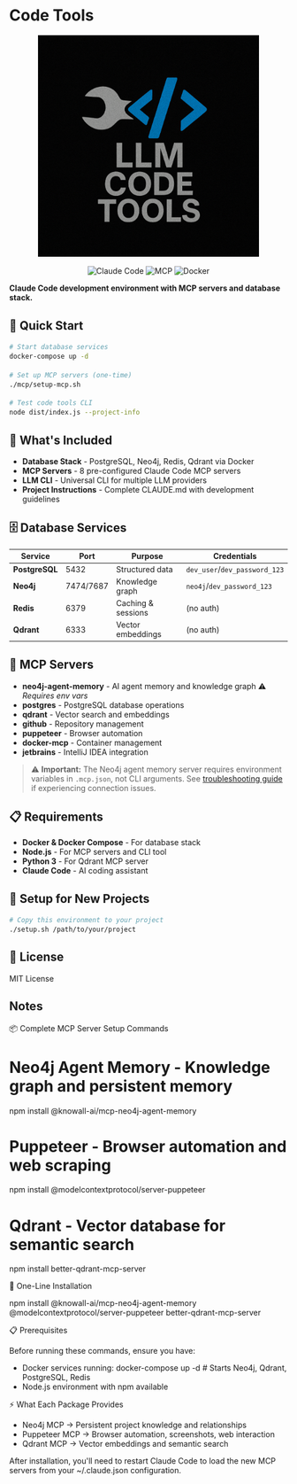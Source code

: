 # Code Tools

<div align="center">
  <img src="img/project-logo.png" alt="Code Tools" width="400"/>
</div>

<div align="center">

![Claude Code](https://img.shields.io/badge/Claude_Code-Ready-4A90E2?style=for-the-badge)
![MCP](https://img.shields.io/badge/MCP-Enabled-6B73FF?style=for-the-badge)
![Docker](https://img.shields.io/badge/Docker-Compose-2496ED?style=for-the-badge&logo=docker&logoColor=white)

</div>

**Claude Code development environment with MCP servers and database stack.**

## 🚀 Quick Start

```bash
# Start database services
docker-compose up -d

# Set up MCP servers (one-time)
./mcp/setup-mcp.sh

# Test code tools CLI
node dist/index.js --project-info
```

## 🔧 What's Included

- **Database Stack** - PostgreSQL, Neo4j, Redis, Qdrant via Docker
- **MCP Servers** - 8 pre-configured Claude Code MCP servers
- **LLM CLI** - Universal CLI for multiple LLM providers
- **Project Instructions** - Complete CLAUDE.md with development guidelines

## 🗄️ Database Services

| Service | Port | Purpose | Credentials |
|---------|------|---------|-------------|
| **PostgreSQL** | 5432 | Structured data | `dev_user`/`dev_password_123` |
| **Neo4j** | 7474/7687 | Knowledge graph | `neo4j`/`dev_password_123` |
| **Redis** | 6379 | Caching & sessions | (no auth) |
| **Qdrant** | 6333 | Vector embeddings | (no auth) |

## 🔌 MCP Servers

- **neo4j-agent-memory** - AI agent memory and knowledge graph ⚠️ *Requires env vars*
- **postgres** - PostgreSQL database operations  
- **qdrant** - Vector search and embeddings
- **github** - Repository management
- **puppeteer** - Browser automation
- **docker-mcp** - Container management
- **jetbrains** - IntelliJ IDEA integration

> ⚠️ **Important:** The Neo4j agent memory server requires environment variables in `.mcp.json`, not CLI arguments. See [troubleshooting guide](docs/neo4j-troubleshooting.md) if experiencing connection issues.

## 📋 Requirements

- **Docker & Docker Compose** - For database stack
- **Node.js** - For MCP servers and CLI tool
- **Python 3** - For Qdrant MCP server
- **Claude Code** - AI coding assistant

## 🔧 Setup for New Projects

```bash
# Copy this environment to your project
./setup.sh /path/to/your/project
```

## 📄 License

MIT License


## Notes
📦 Complete MCP Server Setup Commands

# Neo4j Agent Memory - Knowledge graph and persistent memory
npm install @knowall-ai/mcp-neo4j-agent-memory

# Puppeteer - Browser automation and web scraping
npm install @modelcontextprotocol/server-puppeteer

# Qdrant - Vector database for semantic search
npm install better-qdrant-mcp-server

🔧 One-Line Installation

npm install @knowall-ai/mcp-neo4j-agent-memory @modelcontextprotocol/server-puppeteer
better-qdrant-mcp-server

📋 Prerequisites

Before running these commands, ensure you have:

- Docker services running:
  docker-compose up -d  # Starts Neo4j, Qdrant, PostgreSQL, Redis
- Node.js environment with npm available

⚡ What Each Package Provides

- Neo4j MCP → Persistent project knowledge and relationships
- Puppeteer MCP → Browser automation, screenshots, web interaction
- Qdrant MCP → Vector embeddings and semantic search

After installation, you'll need to restart Claude Code to load the new MCP servers from your
~/.claude.json configuration.